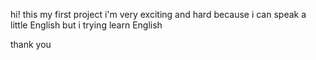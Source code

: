 hi! this my first project
i'm very exciting and hard
because i can speak a little English
but i trying learn English


thank you
